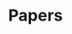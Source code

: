 ---
title: Papers
summary: paper
type: landing



sections:
  - block: collection
    id: papers
    content:
      title: Featured Publications
      filters:
        folders:
          - publications
        featured_only: true
    design:
      view: card
      columns: 1

      

  - block: collection
    content:
      title: Publications
      text: ''
      filters:
        folders:
          - publications
        publication_types:
          - article-journal
        exclude_featured: false
    design:
      view: citation


  - block: collection
    content:
      title: Conference paper
      text: ''
      filters:
        folders:
          - publications
        publication_types:
          - paper-conference
        exclude_featured: false
    design:
      view: citation


---